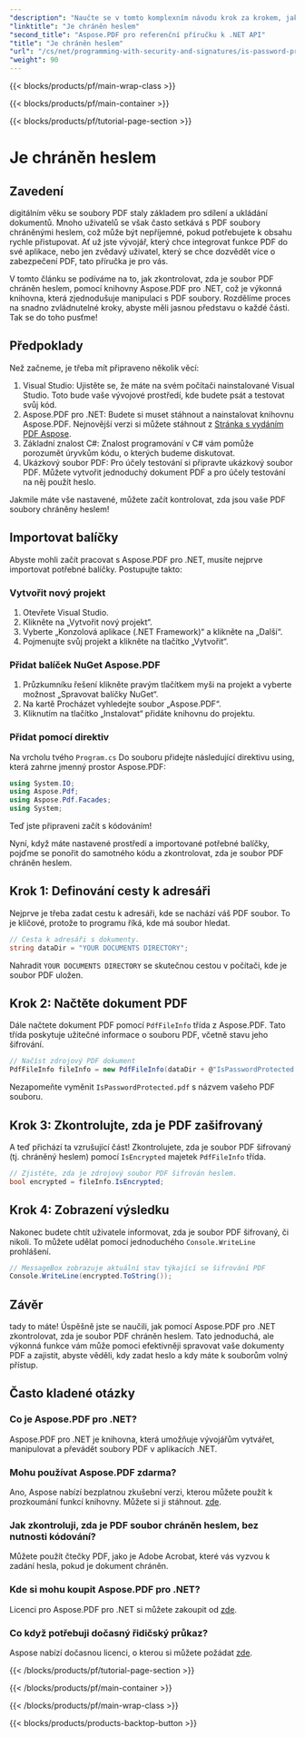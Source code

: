 ```yaml
---
"description": "Naučte se v tomto komplexním návodu krok za krokem, jak pomocí nástroje Aspose.PDF pro .NET zkontrolovat, zda je PDF soubor chráněn heslem."
"linktitle": "Je chráněn heslem"
"second_title": "Aspose.PDF pro referenční příručku k .NET API"
"title": "Je chráněn heslem"
"url": "/cs/net/programming-with-security-and-signatures/is-password-protected/"
"weight": 90
---
```


{{< blocks/products/pf/main-wrap-class >}}

{{< blocks/products/pf/main-container >}}

{{< blocks/products/pf/tutorial-page-section >}}

# Je chráněn heslem

## Zavedení

digitálním věku se soubory PDF staly základem pro sdílení a ukládání dokumentů. Mnoho uživatelů se však často setkává s PDF soubory chráněnými heslem, což může být nepříjemné, pokud potřebujete k obsahu rychle přistupovat. Ať už jste vývojář, který chce integrovat funkce PDF do své aplikace, nebo jen zvědavý uživatel, který se chce dozvědět více o zabezpečení PDF, tato příručka je pro vás. 

V tomto článku se podíváme na to, jak zkontrolovat, zda je soubor PDF chráněn heslem, pomocí knihovny Aspose.PDF pro .NET, což je výkonná knihovna, která zjednodušuje manipulaci s PDF soubory. Rozdělíme proces na snadno zvládnutelné kroky, abyste měli jasnou představu o každé části. Tak se do toho pusťme!

## Předpoklady

Než začneme, je třeba mít připraveno několik věcí:

1. Visual Studio: Ujistěte se, že máte na svém počítači nainstalované Visual Studio. Toto bude vaše vývojové prostředí, kde budete psát a testovat svůj kód.
2. Aspose.PDF pro .NET: Budete si muset stáhnout a nainstalovat knihovnu Aspose.PDF. Nejnovější verzi si můžete stáhnout z [Stránka s vydáním PDF Aspose](https://releases.aspose.com/pdf/net/).
3. Základní znalost C#: Znalost programování v C# vám pomůže porozumět úryvkům kódu, o kterých budeme diskutovat.
4. Ukázkový soubor PDF: Pro účely testování si připravte ukázkový soubor PDF. Můžete vytvořit jednoduchý dokument PDF a pro účely testování na něj použít heslo.

Jakmile máte vše nastavené, můžete začít kontrolovat, zda jsou vaše PDF soubory chráněny heslem!

## Importovat balíčky

Abyste mohli začít pracovat s Aspose.PDF pro .NET, musíte nejprve importovat potřebné balíčky. Postupujte takto:

### Vytvořit nový projekt

1. Otevřete Visual Studio.
2. Klikněte na „Vytvořit nový projekt“.
3. Vyberte „Konzolová aplikace (.NET Framework)“ a klikněte na „Další“.
4. Pojmenujte svůj projekt a klikněte na tlačítko „Vytvořit“.

### Přidat balíček NuGet Aspose.PDF

1. Průzkumníku řešení klikněte pravým tlačítkem myši na projekt a vyberte možnost „Spravovat balíčky NuGet“.
2. Na kartě Procházet vyhledejte soubor „Aspose.PDF“.
3. Kliknutím na tlačítko „Instalovat“ přidáte knihovnu do projektu.

### Přidat pomocí direktiv

Na vrcholu tvého `Program.cs` Do souboru přidejte následující direktivu using, která zahrne jmenný prostor Aspose.PDF:

```csharp
using System.IO;
using Aspose.Pdf;
using Aspose.Pdf.Facades;
using System;
```

Teď jste připraveni začít s kódováním!

Nyní, když máte nastavené prostředí a importované potřebné balíčky, pojďme se ponořit do samotného kódu a zkontrolovat, zda je soubor PDF chráněn heslem.

## Krok 1: Definování cesty k adresáři

Nejprve je třeba zadat cestu k adresáři, kde se nachází váš PDF soubor. To je klíčové, protože to programu říká, kde má soubor hledat.

```csharp
// Cesta k adresáři s dokumenty.
string dataDir = "YOUR DOCUMENTS DIRECTORY";
```

Nahradit `YOUR DOCUMENTS DIRECTORY` se skutečnou cestou v počítači, kde je soubor PDF uložen.

## Krok 2: Načtěte dokument PDF

Dále načtete dokument PDF pomocí `PdfFileInfo` třída z Aspose.PDF. Tato třída poskytuje užitečné informace o souboru PDF, včetně stavu jeho šifrování.

```csharp
// Načíst zdrojový PDF dokument
PdfFileInfo fileInfo = new PdfFileInfo(dataDir + @"IsPasswordProtected.pdf");
```

Nezapomeňte vyměnit `IsPasswordProtected.pdf` s názvem vašeho PDF souboru.

## Krok 3: Zkontrolujte, zda je PDF zašifrovaný

A teď přichází ta vzrušující část! Zkontrolujete, zda je soubor PDF šifrovaný (tj. chráněný heslem) pomocí `IsEncrypted` majetek `PdfFileInfo` třída.

```csharp
// Zjistěte, zda je zdrojový soubor PDF šifrován heslem.
bool encrypted = fileInfo.IsEncrypted;
```

## Krok 4: Zobrazení výsledku

Nakonec budete chtít uživatele informovat, zda je soubor PDF šifrovaný, či nikoli. To můžete udělat pomocí jednoduchého `Console.WriteLine` prohlášení.

```csharp
// MessageBox zobrazuje aktuální stav týkající se šifrování PDF
Console.WriteLine(encrypted.ToString());
```

## Závěr

tady to máte! Úspěšně jste se naučili, jak pomocí Aspose.PDF pro .NET zkontrolovat, zda je soubor PDF chráněn heslem. Tato jednoduchá, ale výkonná funkce vám může pomoci efektivněji spravovat vaše dokumenty PDF a zajistit, abyste věděli, kdy zadat heslo a kdy máte k souborům volný přístup.

## Často kladené otázky

### Co je Aspose.PDF pro .NET?
Aspose.PDF pro .NET je knihovna, která umožňuje vývojářům vytvářet, manipulovat a převádět soubory PDF v aplikacích .NET.

### Mohu používat Aspose.PDF zdarma?
Ano, Aspose nabízí bezplatnou zkušební verzi, kterou můžete použít k prozkoumání funkcí knihovny. Můžete si ji stáhnout. [zde](https://releases.aspose.com/).

### Jak zkontroluji, zda je PDF soubor chráněn heslem, bez nutnosti kódování?
Můžete použít čtečky PDF, jako je Adobe Acrobat, které vás vyzvou k zadání hesla, pokud je dokument chráněn.

### Kde si mohu koupit Aspose.PDF pro .NET?
Licenci pro Aspose.PDF pro .NET si můžete zakoupit od [zde](https://purchase.aspose.com/buy).

### Co když potřebuji dočasný řidičský průkaz?
Aspose nabízí dočasnou licenci, o kterou si můžete požádat [zde](https://purchase.aspose.com/temporary-license/).

{{< /blocks/products/pf/tutorial-page-section >}}

{{< /blocks/products/pf/main-container >}}

{{< /blocks/products/pf/main-wrap-class >}}

{{< blocks/products/products-backtop-button >}}